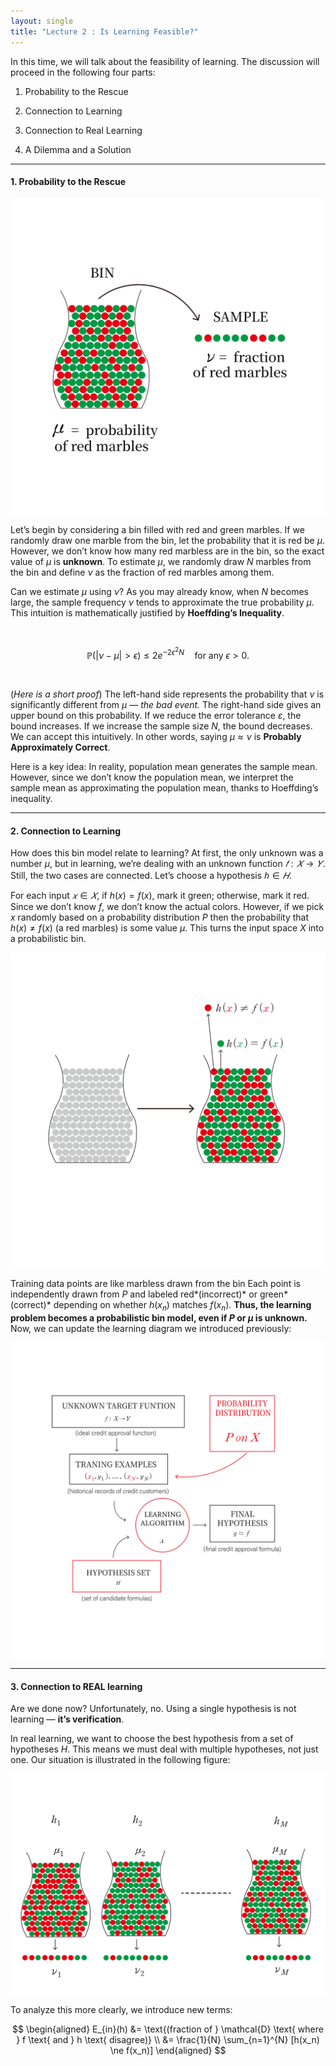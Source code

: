 ```yaml
---
layout: single
title: "Lecture 2 : Is Learning Feasible?"
---
```


In this time, we will talk about the feasibility of learning. The discussion will proceed in the following four parts: 

1. Probability to the Rescue

2. Connection to Learning

3. Connection to Real Learning

4. A Dilemma and a Solution

---

#### 1. Probability to the Rescue 

![solution](/assets/images/2_1.svg)

Let’s begin by considering a bin filled with red and green marbles. If we randomly draw one marble from the bin, let the probability that it is red be $μ$.
However, we don’t know how many red marbless are in the bin, so the exact value of $μ$ is **unknown**. To estimate $μ$, we randomly draw $N$ marbles from the bin and define $ν$ as the fraction of red marbles among them.


Can we estimate $μ$ using $ν$? As you may already know, when $N$ becomes large, the sample frequency $ν$ tends to approximate the true probability $μ$.
This intuition is mathematically justified by **Hoeffding’s Inequality**. 

<br>

$$
\mathbb{P}(|\nu - \mu| > \epsilon) \leq 2e^{-2\epsilon^2 N} \quad \text{for any } \epsilon > 0.
$$

<br>

(*Here is a short proof*) The left-hand side represents the probability that $ν$ is significantly different from $μ$ — *the bad event.* The right-hand side gives an upper bound on this probability. If we reduce the error tolerance $ε$, the bound increases. If we increase the sample size $N$, the bound decreases. We can accept this intuitively. In other words, saying $μ ≈ ν$ is **Probably Approximately Correct**.


Here is a key idea: In reality, population mean generates the sample mean. However, since we don’t know the population mean, we interpret the sample mean as approximating the population mean, thanks to Hoeffding’s inequality.


---

#### 2. Connection to Learning

How does this bin model relate to learning? At first, the only unknown was a number $μ$, but in learning, we’re dealing with an unknown function $𝑓 : 𝑋 → 𝑌$. Still, the two cases are connected. Let’s choose a hypothesis $ℎ ∈𝐻$. 

For each input $𝑥 ∈ 𝑋$, if $h(x)=f(x)$, mark it green; otherwise, mark it red. Since we don’t know $f$, we don’t know the actual colors. However, if we pick $x$ randomly based on a probability distribution $P$ then the probability that $h(x) \ne f(x)$ (a red marbles) is some value $μ$. This turns the input space $X$ into a probabilistic bin. 

![solution](/assets/images/2_2.svg)

Training data points are like marbless drawn from the bin
Each point is independently drawn from $P$ and labeled red*(incorrect)* or green*(correct)* depending on whether $h(x_n)$ matches $f(x_n)$. **Thus, the learning problem becomes a probabilistic bin model, even if $P$ or $μ$ is unknown.** Now, we can update the learning diagram we introduced previously:

![solution](/assets/images/2_3.svg) 

---

#### 3. Connection to REAL learning

Are we done now? Unfortunately, no. Using a single hypothesis is not learning — **it’s verification**.

In real learning, we want to choose the best hypothesis from a set of hypotheses $H$. This means we must deal with multiple hypotheses, not just one. Our situation is illustrated in the following figure: 

![solution](/assets/images/2_4.svg) 
  
To analyze this more clearly, we introduce new terms: 

$$
\begin{aligned}
E_{in}(h) 
&= \text{(fraction of } \mathcal{D} \text{ where } f \text{ and } h \text{ disagree)} \\
&= \frac{1}{N} \sum_{n=1}^{N} [h(x_n) \ne f(x_n)]
\end{aligned}
$$

